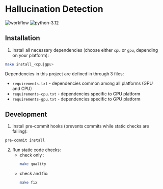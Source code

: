 # Hallucination Detection
![workflow](https://github.com/graphml-lab-pwr/hallucinations/actions/workflows/main.yaml/badge.svg)
![python-3.12](https://img.shields.io/badge/Python-3.12-blue)

## Installation

1. Install all necessary dependencies (choose either `cpu` or `gpu`, depending on your platform):

```bash
make install_<cpu|gpu>
```

Dependencies in this project are defined in through 3 files:
- `requirements.txt` - dependencies common among all platforms (GPU and CPU)
- `requirements-cpu.txt` - dependencies specific to CPU platform
- `requirements-gpu.txt` - dependencies specific to GPU platform

## Development

1. Install pre-commit hooks (prevents commits while static checks are failing):

```bash
pre-commit install
```

2. Run static code checks:
    - check only :
         ```bash
         make quality
         ```
    - check and fix:
         ```bash
         make fix
         ```
